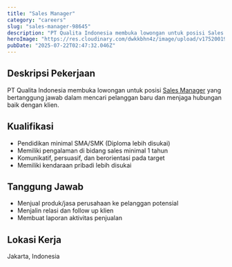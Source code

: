 ```yaml
---
title: "Sales Manager"
category: "careers"
slug: "sales-manager-98645"
description: "PT Qualita Indonesia membuka lowongan untuk posisi Sales Manager yang bertanggung jawab dalam mencari pelanggan baru dan menjaga hubungan baik dengan klien"
heroImage: "https://res.cloudinary.com/dwkkbhn4z/image/upload/v1752001919/uploads/zavjz3zog6dfnfsorenc.jpg"
pubDate: "2025-07-22T02:47:32.046Z"
---
```


## Deskripsi Pekerjaan

PT Qualita Indonesia membuka lowongan untuk posisi <u>Sales Manager</u> yang bertanggung jawab dalam mencari pelanggan baru dan menjaga hubungan baik dengan klien.

## Kualifikasi

- Pendidikan minimal SMA/SMK (Diploma lebih disukai)  
- Memiliki pengalaman di bidang sales minimal 1 tahun  
- Komunikatif, persuasif, dan berorientasi pada target  
- Memiliki kendaraan pribadi lebih disukai  

## Tanggung Jawab

- Menjual produk/jasa perusahaan ke pelanggan potensial  
- Menjalin relasi dan follow up klien  
- Membuat laporan aktivitas penjualan  

## Lokasi Kerja

Jakarta, Indonesia